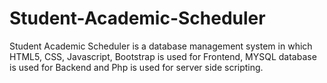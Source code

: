 # Student-Academic-Scheduler
Student Academic Scheduler is a database management system in which HTML5, CSS, Javascript, Bootstrap is used for Frontend, MYSQL database is used for Backend and Php is used for server side scripting.

